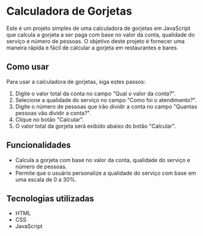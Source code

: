 # Calculadora de Gorjetas
Este é um projeto simples de uma calculadora de gorjetas em JavaScript que calcula a gorjeta a ser paga com base no valor da conta, qualidade do serviço e número de pessoas. O objetivo deste projeto é fornecer uma maneira rápida e fácil de calcular a gorjeta em restaurantes e bares.

## Como usar
Para usar a calculadora de gorjetas, siga estes passos:

1. Digite o valor total da conta no campo "Qual o valor da conta?".
2. Selecione a qualidade do serviço no campo "Como foi o atendimento?".
3. Digite o número de pessoas que irão dividir a conta no campo "Quantas pessoas vão dividir a conta?".
4. Clique no botão "Calcular".
5. O valor total da gorjeta será exibido abaixo do botão "Calcular".

## Funcionalidades
- Calcula a gorjeta com base no valor da conta, qualidade do serviço e número de pessoas.
- Permite que o usuário personalize a qualidade do serviço com base em uma escala de 0 a 30%.

## Tecnologias utilizadas
- HTML
- CSS
- JavaScript
